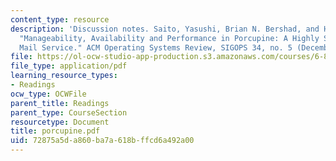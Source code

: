 ```yaml
---
content_type: resource
description: 'Discussion notes. Saito, Yasushi, Brian N. Bershad, and Henry M. Levy.
  "Manageability, Availability and Performance in Porcupine: A Highly Scalable, Cluster-based
  Mail Service." ACM Operating Systems Review, SIGOPS 34, no. 5 (December 1999): 1-15.'
file: https://ol-ocw-studio-app-production.s3.amazonaws.com/courses/6-824-distributed-computer-systems-engineering-spring-2006/72875a5da860ba7a618bffcd6a492a00_porcupine.pdf
file_type: application/pdf
learning_resource_types:
- Readings
ocw_type: OCWFile
parent_title: Readings
parent_type: CourseSection
resourcetype: Document
title: porcupine.pdf
uid: 72875a5d-a860-ba7a-618b-ffcd6a492a00
---
```

